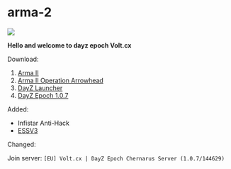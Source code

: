 # arma-2


![](https://media.discordapp.net/attachments/852723390624169997/863770084187176970/Untitled-22.png)


**Hello and welcome to dayz epoch Volt.cx**

Download:
1.  [Arma II](https://store.steampowered.com/app/33900/Arma_2/)
2.  [Arma II Operation Arrowhead](https://store.steampowered.com/app/33930/Arma_2_Operation_Arrowhead/)
3.  [DayZ Launcher](https://dayzlauncher.com/)
4.  [DayZ Epoch 1.0.7](https://epochmod.com/a2dayzepoch.php)



Added:
* Infistar Anti-Hack
* [ESSV3](https://github.com/AirwavesMan/ESSV3)


Changed:

Join server: `[EU] Volt.cx | DayZ Epoch Chernarus Server (1.0.7/144629)`
